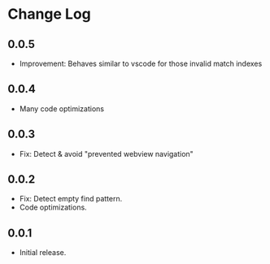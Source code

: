 # Change Log

## 0.0.5

- Improvement: Behaves similar to vscode for those invalid match indexes

## 0.0.4

- Many code optimizations

## 0.0.3

- Fix: Detect & avoid "prevented webview navigation"

## 0.0.2

- Fix: Detect empty find pattern.
- Code optimizations.

## 0.0.1

- Initial release.